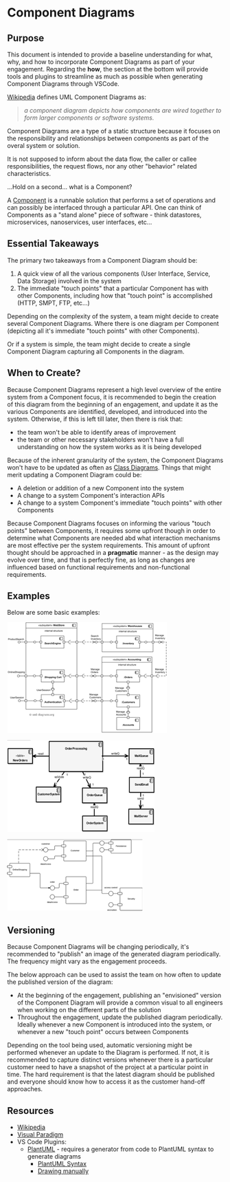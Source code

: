 # Component Diagrams

## Purpose

This document is intended to provide a baseline understanding for what, why, and how to incorporate Component Diagrams
as part of your engagement. Regarding the **how**, the section at the bottom will provide tools and plugins to streamline as much as possible when generating Component Diagrams through VSCode.

[Wikipedia](https://en.wikipedia.org/wiki/Component_diagram) defines UML Component Diagrams as:

 > _a component diagram depicts how components are wired together to form larger components or software systems._

Component Diagrams are a type of a static structure because it focuses on the responsibility and relationships between components as part of the overal system or solution.

It is not supposed to inform about the data flow, the caller or callee responsibilities, the request flows, nor any other "behavior" related characteristics.

...Hold on a second... what is a Component?

A [Component](https://en.wikipedia.org/wiki/Component_(UML)) is a runnable solution that performs a set of operations and can possibly be interfaced through a particular API. One can think of Components as a "stand alone" piece of software - think datastores, microservices, nanoservices, user interfaces, etc...

## Essential Takeaways

The primary two takeaways from a Component Diagram should be:

1. A quick view of all the various components (User Interface, Service, Data Storage) involved in the system
2. The immediate "touch points" that a particular Component has with other Components, including how that "touch point" is accomplished (HTTP, SMPT, FTP, etc...)

Depending on the complexity of the system, a team might decide to create several Component Diagrams. Where there is one diagram per Component (depicting all it's immediate "touch points" with other Components).

Or if a system is simple, the team might decide to create a single Component Diagram capturing all Components in the diagram.

## When to Create?

Because Component Diagrams represent a high level overview of the entire system from a Component focus, it is recommended to begin the creation of this diagram from the beginning of an engagement, and update it as the various Components are identified, developed, and introduced into the system. Otherwise, if this is left till later, then there is risk that:

- the team won't be able to identify areas of improvement
- the team or other necessary stakeholders won't have a full understanding on how the system works as it is being developed

Because of the inherent granularity of the system, the Component Diagrams won't have to be updated as often as [Class Diagrams](./classDiagrams.md). Things that might merit updating a Component Diagram could be:

- A deletion or addition of a new Component into the system
- A change to a system Component's interaction APIs
- A change to a system Component's immediate "touch points" with other Components

Because Component Diagrams focuses on informing the various "touch points" between Components, it requires some upfront though in order to determine what Components are needed abd what interaction mechanisms are most effective per the system requirements. This amount of upfront thought should be approached in a **pragmatic** manner - as the design may evolve over time, and that is perfectly fine,
 as long as changes are influenced based on functional requirements and non-functional requirements.

## Examples

Below are some basic examples:

![image](./Images/ecommerceSite.png)

![image](./Images/orderingSystem.png)

![image](./Images/withPersistenceAndSecurity.png)

## Versioning

Because Component Diagrams will be changing periodically, it's recommended to "publish" an image of the generated diagram periodically. The frequency might vary as the engagement proceeds.

The below approach can be used to assist the team on how often to update the published version of the diagram:

- At the beginning of the engagement, publishing an "envisioned" version of the Component Diagram will provide a common visual to all engineers when working on the different parts of the solution
- Throughout the engagement, update the published diagram periodically. Ideally whenever a new Component is introduced into the system, or whenever a new "touch point" occurs between Components

Depending on the tool being used, automatic versioning might be performed whenever an update to the Diagram is performed. If not, it is recommended to capture distinct versions whenever there is a particular customer need to have a snapshot of the project at a particular point in time. The hard requirement is that the latest diagram should be published and everyone should know how to access it as
 the customer hand-off approaches.

## Resources

- [Wikipedia](https://en.wikipedia.org/wiki/Component_diagram)
- [Visual Paradigm](https://www.visual-paradigm.com/guide/uml-unified-modeling-language/what-is-component-diagram/#:~:text=UML%20Component%20diagrams%20are%20used%20in%20modeling%20the,model%20the%20static%20implementation%20view%20of%20a%20system.)
- VS Code Plugins:
  - [PlantUML](https://marketplace.visualstudio.com/items?itemName=jebbs.plantuml) - requires a generator from code to PlantUML syntax to generate diagrams
    - [PlantUML Syntax](https://plantuml.com/component-diagram)
    - [Drawing manually](https://towardsdatascience.com/drawing-a-uml-diagram-in-the-vs-code-53c2e67deffe)
